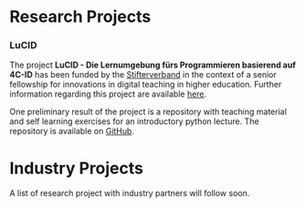# Research Projects

### LuCID
The project **LuCID - Die Lernumgebung fürs Programmieren basierend auf 4C-ID** has been funded by the [Stifterverband](https://www.stifterverband.org/) in the context of a senior fellowship 
for innovations in digital teaching in higher education. Further information regarding this project are available [here](https://www.stifterverband.org/digital-lehrfellows-nrw/2019/drumm).

One preliminary result of the project is a repository with teaching material and self learning exercises for an introductory python lecture. The repository is available on [GitHub](https://github.com/ceedee666/python_introduction).

# Industry Projects

A list of research project with industry partners will follow soon. 
